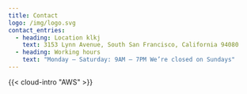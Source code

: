 ```yaml
---
title: Contact
logo: /img/logo.svg
contact_entries:
  - heading: Location klkj
    text: 3153 Lynn Avenue, South San Francisco, California 94080
  - heading: Working hours
    text: "Monday – Saturday: 9AM – 7PM We’re closed on Sundays"
---
```

{{< cloud-intro "AWS" >}}